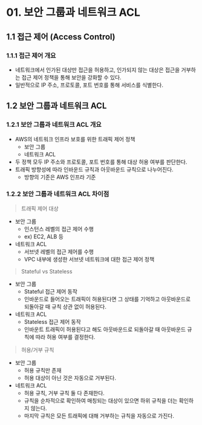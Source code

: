 # 01. 보안 그룹과 네트워크 ACL

## 1.1 접근 제어 (Access Control)

### 1.1.1 접근 제어 개요

- 네트워크에서 인가된 대상만 접근을 허용하고, 인가되지 않는 대상은 접근을 거부하는 접근 제어 정책을 통해 보안을 강화할 수 있다.
- 일반적으로 IP 주소, 프로토콜, 포트 번호를 통해 서비스를 식별한다.

## 1.2 보안 그룹과 네트워크 ACL

### 1.2.1 보안 그룹과 네트워크 ACL 개요

- AWS의 네트워크 인프라 보호를 위한 트래픽 제어 정책
    - 보안 그룹
    - 네트워크 ACL
- 두 정책 모두 IP 주소와 프로토콜, 포트 번호를 통해 대상 허용 여부를 판단한다.
- 트래픽 방향성에 따라 인바운드 규칙과 아웃바운드 규칙으로 나누어진다.
    - 방향의 기준은 AWS 인프라 기준

### 1.2.2 보안 그룹과 네트워크 ACL 차이점

> 트래픽 제어 대상

- 보안 그룹
    - 인스턴스 레벨의 접근 제어 수행
    - ex) EC2, ALB 등
- 네트워크 ACL
    - 서브넷 레벨의 접근 제어를 수행
    - VPC 내부에 생성한 서브넷 네트워크에 대한 접근 제어 정책

> Stateful vs Stateless

- 보안 그룹
    - Stateful 접근 제어 동작
    - 인바운드로 들어오는 트래픽이 허용된다면 그 상태를 기억하고 아웃바운드로 되돌아갈 때 규칙 상관 없이 허용된다.
- 네트워크 ACL
    - Stateless 접근 제어 동작
    - 인바운트 트래픽이 허용된다고 해도 아웃바운드로 되돌아갈 때 아웃바운드 규칙에 따라 허용 여부를 결정한다.

> 허용/거부 규칙

- 보안 그룹
    - 허용 규칙만 존재
    - 허용 대상이 아닌 것은 자동으로 거부된다.
- 네트워크 ACL
    - 허용 규칙, 거부 규칙 둘 다 존재한다.
    - 규칙을 순차적으로 확인하여 매칭되는 대상이 있으면 하위 규칙을 더는 확인하지 않는다.
    - 마지막 규칙은 모든 트래픽에 대해 거부하는 규칙을 자동으로 가진다.
